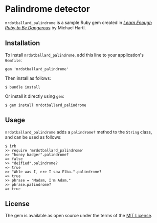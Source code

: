 # Palindrome detector

`mrdotballard_palindrome` is a sample Ruby gem created in [*Learn Enough Ruby to Be Dangerous*](https://www.learnenough.com/ruby-tutorial) by Michael Hartl.

## Installation

To install `mrdotballard_palindrome`, add this line to your application's `Gemfile`:

```
gem 'mrdotballard_palindrome'
```

Then install as follows:

```
$ bundle install
```

Or install it directly using `gem`:

```
$ gem install mrdotballard_palindrome
```

## Usage

`mrdotballard_palindrome` adds a `palindrome?` method to the `String` class, and can be used as follows:

```
$ irb
>> require 'mrdotballard_palindrome'
>> "honey badger".palindrome?
=> false
>> "deified".palindrome?
=> true
>> "Able was I, ere I saw Elba.".palindrome?
=> true
>> phrase = "Madam, I'm Adam."
>> phrase.palindrome?
=> true
```

## License

The gem is available as open source under the terms of the [MIT License](https://opensource.org/licenses/MIT).

